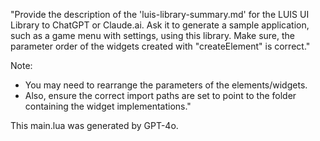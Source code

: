 "Provide the description of the 'luis-library-summary.md' for the LUIS UI Library to ChatGPT or Claude.ai. Ask it to generate a sample application, such as a game menu with settings, using this library.
Make sure, the parameter order of the widgets created with "createElement" is correct."

Note:
- You may need to rearrange the parameters of the elements/widgets.
- Also, ensure the correct import paths are set to point to the folder containing the widget implementations."

This main.lua was generated by GPT-4o.
